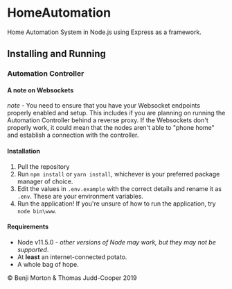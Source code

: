 # HomeAutomation
Home Automation System in Node.js using Express as a framework.

## Installing and Running
### Automation Controller
#### A note on Websockets
*note* - You need to ensure that you have your Websocket endpoints properly enabled and setup.
This includes if you are planning on running the Automation Controller behind a reverse proxy.
If the Websockets don't properly work, it could mean that the nodes aren't able to "phone home" and establish a connection with the controller.
#### Installation
1. Pull the repository
2. Run `npm install` or `yarn install`, whichever is your preferred package manager of choice.
3. Edit the values in `.env.example` with the correct details and rename it as `.env`. These are your environment variables.
4. Run the application! If you're unsure of how to run the application, try `node bin\www`.

#### Requirements
- Node v11.5.0 - *other versions of Node may work, but they may not be supported*.
- At **least** an internet-connected potato.
- A whole bag of hope.

&copy; Benji Morton & Thomas Judd-Cooper 2019
